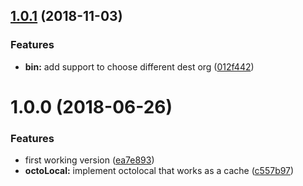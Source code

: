 <a name="1.0.1"></a>
## [1.0.1](https://github.com/thetutlage/gh-copy-labels/compare/v1.0.0...v1.0.1) (2018-11-03)


### Features

* **bin:** add support to choose different dest org ([012f442](https://github.com/thetutlage/gh-copy-labels/commit/012f442))



<a name="1.0.0"></a>
# 1.0.0 (2018-06-26)


### Features

* first working version ([ea7e893](https://github.com/thetutlage/gh-copy-labels/commit/ea7e893))
* **octoLocal:** implement octolocal that works as a cache ([c557b97](https://github.com/thetutlage/gh-copy-labels/commit/c557b97))



